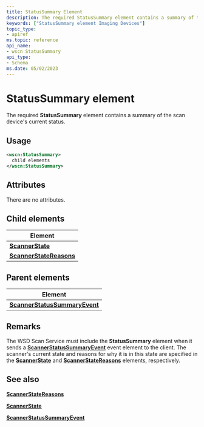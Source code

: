 ```yaml
---
title: StatusSummary Element
description: The required StatusSummary element contains a summary of the scan device's current status.
keywords: ["StatusSummary element Imaging Devices"]
topic_type:
- apiref
ms.topic: reference
api_name:
- wscn StatusSummary
api_type:
- Schema
ms.date: 05/02/2023
---
```


# StatusSummary element

The required **StatusSummary** element contains a summary of the scan device's current status.

## Usage

```xml
<wscn:StatusSummary>
  child elements
</wscn:StatusSummary>
```

## Attributes

There are no attributes.

## Child elements

| Element |
|--|
| [**ScannerState**](scannerstate.md) |
| [**ScannerStateReasons**](scannerstatereasons.md) |

## Parent elements

| Element |
|--|
| [**ScannerStatusSummaryEvent**](scannerstatussummaryevent.md) |

## Remarks

The WSD Scan Service must include the **StatusSummary** element when it sends a [**ScannerStatusSummaryEvent**](scannerstatussummaryevent.md) event element to the client. The scanner's current state and reasons for why it is in this state are specified in the [**ScannerState**](scannerstate.md) and [**ScannerStateReasons**](scannerstatereasons.md) elements, respectively.

## See also

[**ScannerStateReasons**](scannerstatereasons.md)

[**ScannerState**](scannerstate.md)

[**ScannerStatusSummaryEvent**](scannerstatussummaryevent.md)
